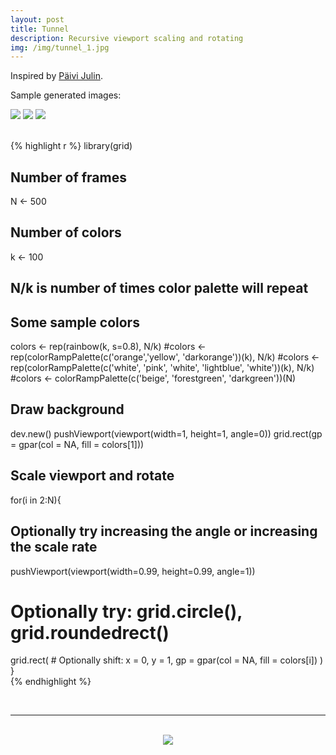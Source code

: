 ```yaml
---
layout: post
title: Tunnel
description: Recursive viewport scaling and rotating
img: /img/tunnel_1.jpg
---
```


Inspired by [Päivi Julin](https://www.r-graph-gallery.com/206-paivi-julin/). 

Sample generated images:

<div class="img_row">
	<img class="col one" src="{{ site.baseurl }}/img/tunnel_2.jpg"/>
	<img class="col one" src="{{ site.baseurl }}/img/tunnel_3.jpg"/>
	<img class="col one" src="{{ site.baseurl }}/img/tunnel_4.jpg"/>
</div>
<br>

{% highlight r %}
library(grid) 

## Number of frames
N <- 500
## Number of colors
k <- 100
## N/k is number of times color palette will repeat

## Some sample colors
colors <- rep(rainbow(k, s=0.8), N/k)
#colors <- rep(colorRampPalette(c('orange','yellow', 'darkorange'))(k), N/k)
#colors <- rep(colorRampPalette(c('white', 'pink', 'white', 'lightblue', 'white'))(k), N/k)
#colors <- colorRampPalette(c('beige', 'forestgreen', 'darkgreen'))(N)

## Draw background
dev.new()
pushViewport(viewport(width=1, height=1, angle=0))
grid.rect(gp = gpar(col = NA, fill = colors[1]))

## Scale viewport and rotate
for(i in 2:N){
  ## Optionally try increasing the angle or increasing the scale rate
  pushViewport(viewport(width=0.99, height=0.99, angle=1))
  # Optionally try: grid.circle(), grid.roundedrect()
  grid.rect(
    # Optionally shift: x = 0, y = 1,
    gp = gpar(col = NA, fill = colors[i])
  )
}				  
{% endhighlight %}

<br>

<hr>
<br>

<div align="center">
	<img src='{{ site.baseurl }}/img/tunnel_mockup.jpg' style='max-width:100%' />
</div>
